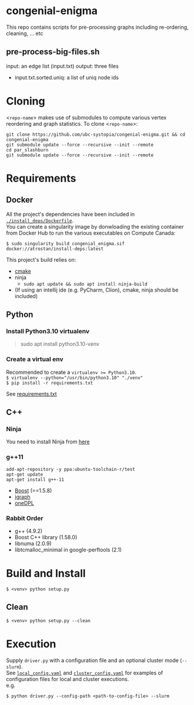 # congenial-enigma

This repo contains scripts for pre-processing graphs including re-ordering, cleaning, ... etc

## pre-process-big-files.sh

input: an edge list (input.txt)
output: three files

- input.txt.sorted.uniq: a list of uniq node ids

# Cloning

<`repo-name`> makes use of submodules to compute various vertex reordering and graph statistics. To clone <`repo-name`>:  
```
git clone https://github.com/ubc-systopia/congenial-enigma.git && cd congenial-enigma
git submodule update --force --recursive --init --remote
cd par_slashburn
git submodule update --force --recursive --init --remote 
```

# Requirements

## Docker
All the project's dependencies have been included in [`./install_deps/Dockerfile`](./install_deps/Dockerfile).  
You can create a singularity image by donwloading the existing container from Docker Hub to run the various executables on Compute Canada:
```
$ sudo singularity build congenial_enigma.sif docker://atrostan/install-deps:latest
```

This project's build relies on:

- [cmake](https://cmake.org/install/)
- ninja
    - ```sudo apt update && sudo apt install ninja-build```
- (If using an intellij ide (e.g. PyCharm, Clion), cmake, ninja should be included)

## Python

### Install Python3.10 virtualenv

> sudo apt install python3.10-venv

### Create a virtual env
Recommended to create a `virtualenv >= Python3.10`.  
`$ virtualenv --python="/usr/bin/python3.10" "./venv"`  
`$ pip install -r requirements.txt`

See [requirements.txt](./requirements.txt)

## C++

### Ninja
You need to install Ninja from [here](https://ninja-build.org/)

### g++11
```
add-apt-repository -y ppa:ubuntu-toolchain-r/test
apt-get update
apt-get install g++-11
```

- [Boost](https://www.boost.org/) (==1.5.8)
- [igraph](https://igraph.org/c/)
- [oneDPL](https://www.intel.com/content/www/us/en/developer/articles/guide/installation-guide-for-oneapi-toolkits.html)

### Rabbit Order

- g++ (4.9.2)
- Boost C++ library (1.58.0)
- libnuma (2.0.9)
- libtcmalloc_minimal in google-perftools (2.1)

# Build and Install
`$ <venv> python setup.py`
## Clean
`$ <venv> python setup.py --clean`

# Execution
Supply `driver.py` with a configuration file and an optional cluster mode (`--slurm`).  
See [`local_config.yaml`](./local_config.yaml) and [`cluster_config.yaml`](./konect_scraper/cluster/cluster_config.yaml) for examples of configuration files for  local and cluster executions.  
e.g.
```
$ python driver.py --config-path <path-to-config-file> --slurm
```
